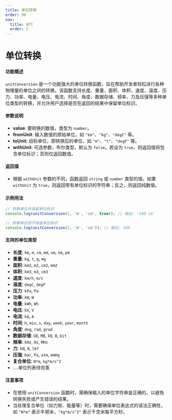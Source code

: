 ```yaml
---
title: 单位转换
order: 90
nav:
  title: API
  order: 2
---
```


# 单位转换

#### 功能概述

`unitConversion` 是一个功能强大的单位转换函数，旨在帮助开发者轻松进行各种物理量的单位之间的转换。该函数支持长度、重量、面积、体积、速度、温度、压力、功率、电量、电压、电流、时间、角度、数据存储、频率、力及压强等多种单位类型的转换，并允许用户选择是否在返回的结果中保留单位标识。

#### 参数说明

- **value**: 要转换的数值，类型为 `number`。
- **fromUnit**: 输入数值的原始单位，如 `"km"`、`"kg"`、`"degC"` 等。
- **toUnit**: 目标单位，即转换后的单位，如 `"m"`、`"t"`、`"degF"` 等。
- **withUnit**: 可选参数，布尔类型，默认为 `false`。若设为 `true`，则返回值将包含单位标识；否则仅返回数值。

#### 返回值

- 根据 `withUnit` 参数的不同，函数返回 `string` 或 `number` 类型的值。如果 `withUnit` 为 `true`，则返回带有单位标识的字符串；反之，则返回纯数值。

#### 示例用法

```javascript
// 转换单位并保留单位标识
console.log(unitConversion(1, 'm', 'cm', true)); // 输出: '100 cm'

// 转换单位但不保留单位标识
console.log(unitConversion(1, 'm', 'cm')); // 输出: 100
```

#### 支持的单位类型

- **长度**: `km`, `m`, `cm`, `mm`, `um`, `nm`, `pm`
- **重量**: `kg`, `t`, `g`, `mg`
- **面积**: `km2`, `m2`, `cm2`, `mm2`
- **体积**: `km3`, `m3`, `cm3`
- **速度**: `km/h`, `m/s`
- **温度**: `degC`, `degF`
- **压力**: `kPa`, `Pa`
- **功率**: `kW`, `W`
- **电量**: `kWh`, `Wh`
- **电压**: `kV`, `V`
- **电流**: `kA`, `A`
- **时间**: `h`, `min`, `s`, `day`, `week`, `year`, `month`
- **角度**: `deg`, `rad`, `grad`
- **数据存储**: `GB`, `MB`, `kB`, `B`, `bit`
- **频率**: `kHz`, `Hz`, `MHz`
- **力**: `kN`, `N`, `lbf`
- **压强**: `bar`, `Pa`, `atm`, `mmHg`
- **复合单位**: `N*m`, `kg*m/s^2`
- ....单位列表待完善

#### 注意事项

- 在使用 `unitConversion` 函数时，需确保输入的单位字符串是正确的，以避免转换失败或产生错误的结果。
- 当处理复合单位（如力矩、能量等）时，需要确保单位表达式的语法正确性，如 `"N*m"` 表示牛顿米，`"kg*m/s^2"` 表示千克米每平方秒。
